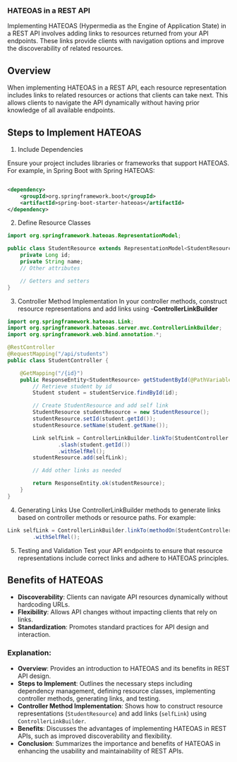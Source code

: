### HATEOAS in a REST API

Implementing HATEOAS (Hypermedia as the Engine of Application State) in a REST API involves adding links to resources
returned from your API endpoints.
These links provide clients with navigation options and improve the discoverability of related resources.

## Overview

When implementing HATEOAS in a REST API, each resource representation includes links to related resources or actions
that clients can take next. This allows clients to navigate the API dynamically without having prior knowledge of all
available endpoints.

## Steps to Implement HATEOAS

1. Include Dependencies

Ensure your project includes libraries or frameworks that support HATEOAS. For example, in Spring Boot with Spring
HATEOAS:

```xml

<dependency>
    <groupId>org.springframework.boot</groupId>
    <artifactId>spring-boot-starter-hateoas</artifactId>
</dependency>
```

2. Define Resource Classes

```java
import org.springframework.hateoas.RepresentationModel;

public class StudentResource extends RepresentationModel<StudentResource> {
    private Long id;
    private String name;
    // Other attributes

    // Getters and setters
}
```

3. Controller Method Implementation
   In your controller methods, construct resource representations and add links using -**ControllerLinkBuilder**

```java
import org.springframework.hateoas.Link;
import org.springframework.hateoas.server.mvc.ControllerLinkBuilder;
import org.springframework.web.bind.annotation.*;

@RestController
@RequestMapping("/api/students")
public class StudentController {

    @GetMapping("/{id}")
    public ResponseEntity<StudentResource> getStudentById(@PathVariable Long id) {
        // Retrieve student by id
        Student student = studentService.findById(id);

        // Create StudentResource and add self link
        StudentResource studentResource = new StudentResource();
        studentResource.setId(student.getId());
        studentResource.setName(student.getName());

        Link selfLink = ControllerLinkBuilder.linkTo(StudentController.class)
                .slash(student.getId())
                .withSelfRel();
        studentResource.add(selfLink);

        // Add other links as needed

        return ResponseEntity.ok(studentResource);
    }
}
```

4. Generating Links
   Use ControllerLinkBuilder methods to generate links based on controller methods or resource paths. For example:

```java
Link selfLink = ControllerLinkBuilder.linkTo(methodOn(StudentController.class).getStudentById(student.getId()))
        .withSelfRel();
```

5. Testing and Validation
   Test your API endpoints to ensure that resource representations include correct links and adhere to HATEOAS
   principles.

## Benefits of HATEOAS

- **Discoverability**: Clients can navigate API resources dynamically without hardcoding URLs.
- **Flexibility**: Allows API changes without impacting clients that rely on links.
- **Standardization**: Promotes standard practices for API design and interaction.


### Explanation:
- **Overview**: Provides an introduction to HATEOAS and its benefits in REST API design.
- **Steps to Implement**: Outlines the necessary steps including dependency management, defining resource classes, implementing controller methods, generating links, and testing.
- **Controller Method Implementation**: Shows how to construct resource representations (`StudentResource`) and add links (`selfLink`) using `ControllerLinkBuilder`.
- **Benefits**: Discusses the advantages of implementing HATEOAS in REST APIs, such as improved discoverability and flexibility.
- **Conclusion**: Summarizes the importance and benefits of HATEOAS in enhancing the usability and maintainability of REST APIs.

